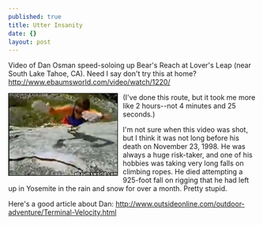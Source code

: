 ```yaml
---
published: true
title: Utter Insanity
date: {}
layout: post
---
```


Video of Dan Osman speed-soloing up Bear's Reach at Lover's Leap (near South Lake Tahoe, CA). Need I say don't try this at home? <a href="http://www.ebaumsworld.com/video/watch/1220/">http://www.ebaumsworld.com/video/watch/1220/</a>

<img src="/images/dano_leap_sm.jpg" width="220" height="165" alt="Dan Osman dyno on Bear&#39;s Reach" style="float: left; margin: 0px 10px 10px 0px; border: 1px solid black;"/>

(I've done this route, but it took me more like 2 hours--not 4 minutes and 25 seconds.)

I'm not sure when this video was shot, but I think it was not long before his death on November 23, 1998. He was always a huge risk-taker, and one of his hobbies was taking very long falls on climbing ropes. He died attempting a 925-foot fall on rigging that he had left up in Yosemite in the rain and snow for over a month. Pretty stupid.

Here's a good article about Dan: <a href="http://www.outsideonline.com/outdoor-adventure/Terminal-Velocity.html">
http://www.outsideonline.com/outdoor-adventure/Terminal-Velocity.html</a>
